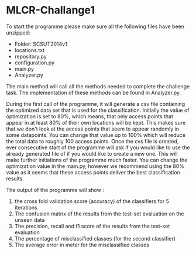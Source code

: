 # MLCR-Challange1

To start the programme please make sure all the following files have been unzipped:

- Folder: SCSUT2014v1
- locations.txt
- repository.py
- configuration.py
- main.py
- Analyzer.py

The main method will call all the methods needed to complete the challenge task. The implementation of these methods can be found in Analyzer.py. 

During the first call of the programme, it will generate a csv file containing the optimized data set that is used for the classification. Initially the value of optimization is set to 80%, which means, that only access points that appear in at least 80% of their own locations will be kept. This makes sure that we don't look at the access points that seem to appear randomly in some datapoints. You can change that value up to 100% which will reduce the total data to roughly 100 access points. Once the cvs file is created, ever consecutive start of the programme will ask if you would like to use the already generated file of if you would like to create a new one. This will make further initiations of the programme much faster. You can change the optimization value in the main.py, however we recommend using the 80% value as it seems that these access points deliver the best classification results. 

The output of the programme will show :

1) the cross fold validation score (accuracy) of the classifiers for 5 iterations
2) The confusion matrix of the results from the test-set evaluation on the unseen data
3) The precision, recall and f1 score of the results from the test-set evaluation
4) The percentage of misclassified classes (for the second classifier)
5) The average error in meter for the misclassified classes 
